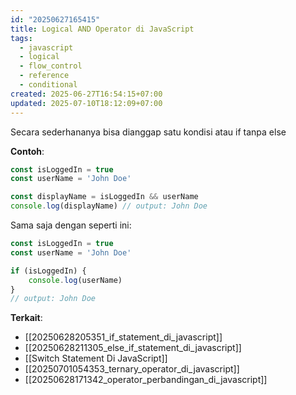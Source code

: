 ```yaml
---
id: "20250627165415"
title: Logical AND Operator di JavaScript
tags:
  - javascript
  - logical
  - flow_control
  - reference
  - conditional
created: 2025-06-27T16:54:15+07:00
updated: 2025-07-10T18:12:09+07:00
---
```


Secara sederhananya bisa dianggap satu kondisi atau if tanpa else

**Contoh**:

```javascript
const isLoggedIn = true
const userName = 'John Doe'

const displayName = isLoggedIn && userName
console.log(displayName) // output: John Doe
```

Sama saja dengan seperti ini:

```javascript
const isLoggedIn = true
const userName = 'John Doe'

if (isLoggedIn) {
	console.log(userName)
}
// output: John Doe
```

**Terkait**:

- [[20250628205351_if_statement_di_javascript]]
- [[20250628211305_else_if_statement_di_javascript]]
- [[Switch Statement Di JavaScript]]
- [[20250701054353_ternary_operator_di_javascript]]
- [[20250628171342_operator_perbandingan_di_javascript]]
